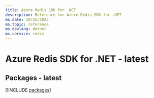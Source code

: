 ```yaml
---
title: Azure Redis SDK for .NET
description: Reference for Azure Redis SDK for .NET
ms.date: 10/25/2023
ms.topic: reference
ms.devlang: dotnet
ms.service: redis
---
```

# Azure Redis SDK for .NET - latest
## Packages - latest
[!INCLUDE [packages](redis-index.md)]